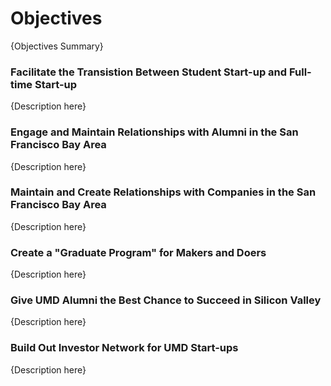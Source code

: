 # Objectives

{Objectives Summary}

### Facilitate the Transistion Between Student Start-up and Full-time Start-up

{Description here}

### Engage and Maintain Relationships with Alumni in the San Francisco Bay Area

{Description here}

### Maintain and Create Relationships with Companies in the San Francisco Bay Area

{Description here}

### Create a "Graduate Program" for Makers and Doers

{Description here}

### Give UMD Alumni the Best Chance to Succeed in Silicon Valley

{Description here}

### Build Out Investor Network for UMD Start-ups

{Description here}